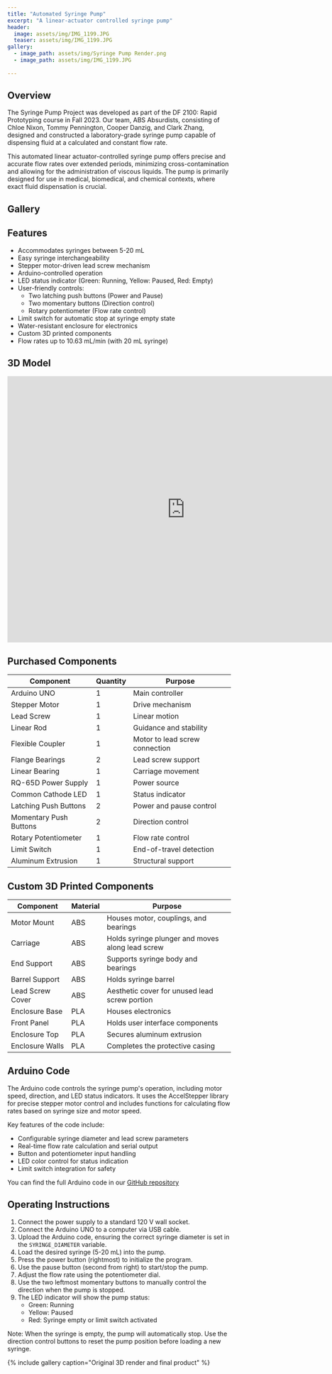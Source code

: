 ```yaml
---
title: "Automated Syringe Pump"
excerpt: "A linear-actuator controlled syringe pump"
header:
  image: assets/img/IMG_1199.JPG
  teaser: assets/img/IMG_1199.JPG
gallery:
  - image_path: assets/img/Syringe Pump Render.png
  - image_path: assets/img/IMG_1199.JPG
   
---
```


## Overview

The Syringe Pump Project was developed as part of the DF 2100: Rapid Prototyping course in Fall 2023. Our team, ABS Absurdists, consisting of Chloe Nixon, Tommy Pennington, Cooper Danzig, and Clark Zhang, designed and constructed a laboratory-grade syringe pump capable of dispensing fluid at a calculated and constant flow rate.

This automated linear actuator-controlled syringe pump offers precise and accurate flow rates over extended periods, minimizing cross-contamination and allowing for the administration of viscous liquids. The pump is primarily designed for use in medical, biomedical, and chemical contexts, where exact fluid dispensation is crucial.

## Gallery



## Features

- Accommodates syringes between 5-20 mL
- Easy syringe interchangeability
- Stepper motor-driven lead screw mechanism
- Arduino-controlled operation
- LED status indicator (Green: Running, Yellow: Paused, Red: Empty)
- User-friendly controls:
  - Two latching push buttons (Power and Pause)
  - Two momentary buttons (Direction control)
  - Rotary potentiometer (Flow rate control)
- Limit switch for automatic stop at syringe empty state
- Water-resistant enclosure for electronics
- Custom 3D printed components
- Flow rates up to 10.63 mL/min (with 20 mL syringe)

## 3D Model

<iframe src="https://vanderbilt643.autodesk360.com/shares/public/SH286ddQT78850c0d8a409283e542283b188?mode=embed" width="800" height="600" allowfullscreen="true" webkitallowfullscreen="true" mozallowfullscreen="true"  frameborder="0"></iframe>

## Purchased Components

| Component | Quantity | Purpose |
|-----------|----------|---------|
| Arduino UNO | 1 | Main controller |
| Stepper Motor | 1 | Drive mechanism |
| Lead Screw | 1 | Linear motion |
| Linear Rod | 1 | Guidance and stability |
| Flexible Coupler | 1 | Motor to lead screw connection |
| Flange Bearings | 2 | Lead screw support |
| Linear Bearing | 1 | Carriage movement |
| RQ-65D Power Supply | 1 | Power source |
| Common Cathode LED | 1 | Status indicator |
| Latching Push Buttons | 2 | Power and pause control |
| Momentary Push Buttons | 2 | Direction control |
| Rotary Potentiometer | 1 | Flow rate control |
| Limit Switch | 1 | End-of-travel detection |
| Aluminum Extrusion | 1 | Structural support |

## Custom 3D Printed Components

| Component | Material | Purpose |
|-----------|----------|---------|
| Motor Mount | ABS | Houses motor, couplings, and bearings |
| Carriage | ABS | Holds syringe plunger and moves along lead screw |
| End Support | ABS | Supports syringe body and bearings |
| Barrel Support | ABS | Holds syringe barrel |
| Lead Screw Cover | ABS | Aesthetic cover for unused lead screw portion |
| Enclosure Base | PLA | Houses electronics |
| Front Panel | PLA | Holds user interface components |
| Enclosure Top | PLA | Secures aluminum extrusion |
| Enclosure Walls | PLA | Completes the protective casing |

## Arduino Code

The Arduino code controls the syringe pump's operation, including motor speed, direction, and LED status indicators. It uses the AccelStepper library for precise stepper motor control and includes functions for calculating flow rates based on syringe size and motor speed.

Key features of the code include:
- Configurable syringe diameter and lead screw parameters
- Real-time flow rate calculation and serial output
- Button and potentiometer input handling
- LED color control for status indication
- Limit switch integration for safety

You can find the full Arduino code in our [GitHub repository](https://github.com/TommyPennington/syringepump)

## Operating Instructions

1. Connect the power supply to a standard 120 V wall socket.
2. Connect the Arduino UNO to a computer via USB cable.
3. Upload the Arduino code, ensuring the correct syringe diameter is set in the `SYRINGE_DIAMETER` variable.
4. Load the desired syringe (5-20 mL) into the pump.
5. Press the power button (rightmost) to initialize the program.
6. Use the pause button (second from right) to start/stop the pump.
7. Adjust the flow rate using the potentiometer dial.
8. Use the two leftmost momentary buttons to manually control the direction when the pump is stopped.
9. The LED indicator will show the pump status:
   - Green: Running
   - Yellow: Paused
   - Red: Syringe empty or limit switch activated

Note: When the syringe is empty, the pump will automatically stop. Use the direction control buttons to reset the pump position before loading a new syringe.

{% include gallery caption="Original 3D render and final product" %}

